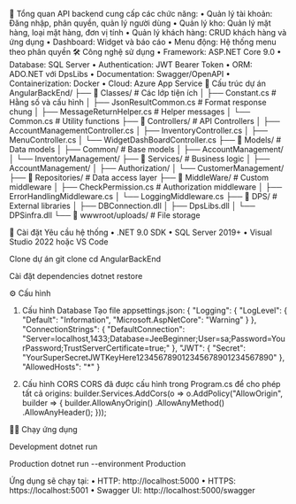 🎯 Tổng quan
API backend cung cấp các chức năng:
•	Quản lý tài khoản: Đăng nhập, phân quyền, quản lý người dùng
•	Quản lý kho: Quản lý mặt hàng, loại mặt hàng, đơn vị tính
•	Quản lý khách hàng: CRUD khách hàng và ứng dụng
•	Dashboard: Widget và báo cáo
•	Menu động: Hệ thống menu theo phân quyền
🛠 Công nghệ sử dụng
•	Framework: ASP.NET Core 9.0
•	Database: SQL Server
•	Authentication: JWT Bearer Token
•	ORM: ADO.NET với DpsLibs
•	Documentation: Swagger/OpenAPI
•	Containerization: Docker
•	Cloud: Azure App Service
📁 Cấu trúc dự án
AngularBackEnd/
├── 📂 Classes/                 # Các lớp tiện ích
│   ├── Constant.cs            # Hằng số và cấu hình
│   ├── JsonResultCommon.cs    # Format response chung
│   ├── MessageReturnHelper.cs # Helper messages
│   └── Common.cs              # Utility functions
├── 📂 Controllers/            # API Controllers
│   ├── AccountManagementController.cs
│   ├── InventoryController.cs
│   ├── MenuController.cs
│   └── WidgetDashBoardController.cs
├── 📂 Models/                 # Data models
│   ├── Common/                # Base models
│   ├── AccountManagement/
│   └── InventoryManagement/
├── 📂 Services/               # Business logic
│   ├── AccountManagement/
│   ├── Authorization/
│   └── CustomerManagement/
├── 📂 Repositories/           # Data access layer
├── 📂 MiddleWare/            # Custom middleware
│   ├── CheckPermission.cs     # Authorization middleware
│   ├── ErrorHandlingMiddleware.cs
│   └── LoggingMiddleware.cs
├── 📂 DPS/                   # External libraries
│   ├── DBConnection.dll
│   ├── DpsLibs.dll
│   └── DPSinfra.dll
└── 📂 wwwroot/uploads/       # File storage


🚀 Cài đặt
Yêu cầu hệ thống
•	.NET 9.0 SDK
•	SQL Server 2019+
•	Visual Studio 2022 hoặc VS Code

Clone dự án
git clone <repository-url>
cd AngularBackEnd

Cài đặt dependencies
dotnet restore

⚙️ Cấu hình
1. Cấu hình Database
Tạo file appsettings.json:
{
  "Logging": {
    "LogLevel": {
      "Default": "Information",
      "Microsoft.AspNetCore": "Warning"
    }
  },
  "ConnectionStrings": {
    "DefaultConnection": "Server=localhost,1433;Database=JeeBeginner;User=sa;Password=YourPassword;TrustServerCertificate=true;"
  },
  "JWT": {
    "Secret": "YourSuperSecretJWTKeyHere123456789012345678901234567890"
  },
  "AllowedHosts": "*"
}

2. Cấu hình CORS
CORS đã được cấu hình trong Program.cs để cho phép tất cả origins:
builder.Services.AddCors(o => o.AddPolicy("AllowOrigin", builder =>
{
    builder.AllowAnyOrigin()
           .AllowAnyMethod()
           .AllowAnyHeader();
}));

🏃‍♂️ Chạy ứng dụng

Development
dotnet run

Production
dotnet run --environment Production

Ứng dụng sẽ chạy tại:
•	HTTP: http://localhost:5000
•	HTTPS: https://localhost:5001
•	Swagger UI: http://localhost:5000/swagger
